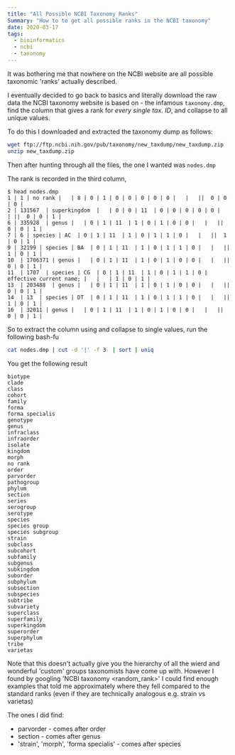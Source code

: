 ```yaml
---
title: "All Possible NCBI Taxonomy Ranks"
Summary: "How to to get all possible ranks in the NCBI taxonomy"
date: 2020-03-17
tags:
  - bioinformatics
  - ncbi
  - taxonomy
---
```


It was bothering me that nowhere on the NCBI website are all possible taxonomic
'ranks' actually described.

I eventually decided to go back to basics and literally download the raw data
the NCBI taxonomy website is based on - the infamous `taxonomy.dmp`, find the
column that gives a rank for *every single tax. ID*, and collapse to all unique
values.

To do this I downloaded and extracted the taxonomy dump as follows:

```bash
wget ftp://ftp.ncbi.nih.gov/pub/taxonomy/new_taxdump/new_taxdump.zip
unzip new_taxdump.zip
```

Then after hunting through all the files, the one I wanted was `nodes.dmp`


The rank is recorded in the third column,

```text
$ head nodes.dmp
1 | 1 | no rank |   | 8 | 0 | 1 | 0 | 0 | 0 | 0 | 0 |   |   ||  0 | 0 | 0 |
2 | 131567  | superkingdom  |   | 0 | 0 | 11  | 0 | 0 | 0 | 0 | 0 |   | ||  0 | 0 | 1 |
6 | 335928  | genus |   | 0 | 1 | 11  | 1 | 0 | 1 | 0 | 0 |   |   ||  0 | 0 | 1 |
7 | 6 | species | AC  | 0 | 1 | 11  | 1 | 0 | 1 | 1 | 0 |   |   ||  1 | 0 | 1 |
9 | 32199 | species | BA  | 0 | 1 | 11  | 1 | 0 | 1 | 1 | 0 |   |   ||  1 | 0 | 1 |
10  | 1706371 | genus |   | 0 | 1 | 11  | 1 | 0 | 1 | 0 | 0 |   |   ||  0 | 0 | 1 |
11  | 1707  | species | CG  | 0 | 1 | 11  | 1 | 0 | 1 | 1 | 0 | effective current name; |   |   | 1 | 0 | 1 |
13  | 203488  | genus |   | 0 | 1 | 11  | 1 | 0 | 1 | 0 | 0 |   |   ||  0 | 0 | 1 |
14  | 13  | species | DT  | 0 | 1 | 11  | 1 | 0 | 1 | 1 | 0 |   |   ||  1 | 0 | 1 |
16  | 32011 | genus |   | 0 | 1 | 11  | 1 | 0 | 1 | 0 | 0 |   |   ||  0 | 0 | 1 |

```

So to extract the column using and collapse to single values, run the following
bash-fu

```bash
cat nodes.dmp | cut -d '|' -f 3  | sort | uniq
```

You get the following result

```text
biotype
clade
class
cohort
family
forma
forma specialis
genotype
genus
infraclass
infraorder
isolate
kingdom
morph
no rank
order
parvorder
pathogroup
phylum
section
series
serogroup
serotype
species
species group
species subgroup
strain
subclass
subcohort
subfamily
subgenus
subkingdom
suborder
subphylum
subsection
subspecies
subtribe
subvariety
superclass
superfamily
superkingdom
superorder
superphylum
tribe
varietas
```

Note that this doesn't actually give you the hierarchy of all the wierd and
wonderful 'custom' groups taxonomists have come up with. However I found by
googling 'NCBI taxonomy <random_rank>' I could find enough examples that told me
approximately where they fell compared to the standard ranks (even if they are
technically analogous e.g. strain vs varietas)

The ones I did find:

* parvorder - comes after order
* section - comes after genus
* 'strain', 'morph', 'forma specialis' - comes after species
